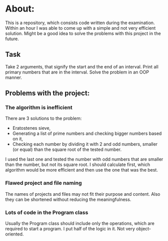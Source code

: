 # About:
This is a repository, which consists code written during the examination.
Within an hour I was able to come up with a simple and not very efficient solution.
Might be a good idea to solve the problems with this project in the future.

## Task
Take 2 arguments, that signify the start and the end of an interval. Print all primary numbers that are in the interval.
Solve the problem in an OOP manner.

## Problems with the project:

### The algorithm is inefficient
There are 3 solutions to the problem: 
 * Eratostenes sieve, 
 * Generating a list of prime numbers and checking bigger numbers based on it,
 * Checking each number by dividing it with 2 and odd numbers, smaller (or equal) than the square root of the tested number.

I used the last one and tested the number with odd numbers that are smaller than the number, but not its square root. I should calculate first, which algorithm would be more efficient and then use the one that was the best.

### Flawed project and file naming
The names of projects and files may not fit their purpose and content. Also they can be shortened without reducing the meaningfulness.

### Lots of code in the Program class
Usually the Program class should include only the operations, which are required to start a program. I put half of the logic in it. Not very object-oriented.

